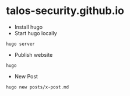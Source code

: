 # talos-security.github.io

- Install hugo
- Start hugo locally
```
hugo server
```
- Publish website
```
hugo
```
- New Post
```
hugo new posts/x-post.md
```
